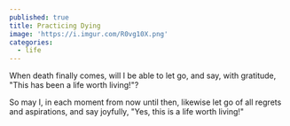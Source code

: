 ```yaml
---
published: true
title: Practicing Dying
image: 'https://i.imgur.com/R0vg10X.png'
categories:
  - life
---
```

When death finally comes,
will I be able to let go,
and say, with gratitude,
"This has been a life worth living!"?

So may I,
in each moment
from now until then,
likewise let go
of all regrets and aspirations,
and say joyfully, 
"Yes, this is a life worth living!"
